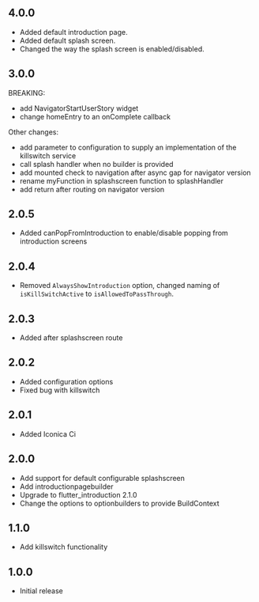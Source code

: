 ## 4.0.0
- Added default introduction page.
- Added default splash screen.
- Changed the way the splash screen is enabled/disabled.

## 3.0.0

BREAKING:
- add NavigatorStartUserStory widget
- change homeEntry to an onComplete callback

Other changes:
- add parameter to configuration to supply an implementation of the killswitch service
- call splash handler when no builder is provided
- add mounted check to navigation after async gap for navigator version
- rename myFunction in splashscreen function to splashHandler
- add return after routing on navigator version

## 2.0.5

- Added canPopFromIntroduction to enable/disable popping from introduction screens

## 2.0.4

- Removed `AlwaysShowIntroduction` option, changed naming of `isKillSwitchActive` to `isAllowedToPassThrough`.

## 2.0.3

- Added after splashscreen route

## 2.0.2

- Added configuration options
- Fixed bug with killswitch

## 2.0.1

- Added Iconica Ci

## 2.0.0

- Add support for default configurable splashscreen
- Add introductionpagebuilder
- Upgrade to flutter_introduction 2.1.0
- Change the options to optionbuilders to provide BuildContext

## 1.1.0

- Add killswitch functionality

## 1.0.0

- Initial release
